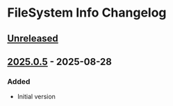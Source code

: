 <!-- Keep a Changelog guide -> https://keepachangelog.com -->

# FileSystem Info Changelog

## [Unreleased]

## [2025.0.5] - 2025-08-28

### Added

- Initial version

[Unreleased]: https://github.com/xepozz/fs-info-plugin/compare/v2025.0.5...HEAD
[2025.0.5]: https://github.com/xepozz/fs-info-plugin/commits/v2025.0.5
